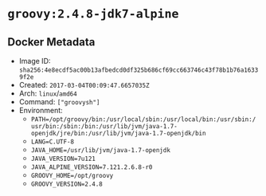 # `groovy:2.4.8-jdk7-alpine`

## Docker Metadata

- Image ID: `sha256:4e8ecdf5ac00b13afbedcd0df325b686cf69cc663746c43f78b1b76a16339f2e`
- Created: `2017-03-04T00:09:47.6657035Z`
- Arch: `linux`/`amd64`
- Command: `["groovysh"]`
- Environment:
  - `PATH=/opt/groovy/bin:/usr/local/sbin:/usr/local/bin:/usr/sbin:/usr/bin:/sbin:/bin:/usr/lib/jvm/java-1.7-openjdk/jre/bin:/usr/lib/jvm/java-1.7-openjdk/bin`
  - `LANG=C.UTF-8`
  - `JAVA_HOME=/usr/lib/jvm/java-1.7-openjdk`
  - `JAVA_VERSION=7u121`
  - `JAVA_ALPINE_VERSION=7.121.2.6.8-r0`
  - `GROOVY_HOME=/opt/groovy`
  - `GROOVY_VERSION=2.4.8`
